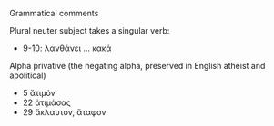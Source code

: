 Grammatical comments

Plural neuter subject takes a singular verb: 

* 9-10: λανθάνει ... κακά

Alpha privative (the negating alpha, preserved in English atheist and apolitical)

* 5 ἄτιμόν
* 22 ἀτιμάσας
* 29 ἄκλαυτον, ἄταφον
